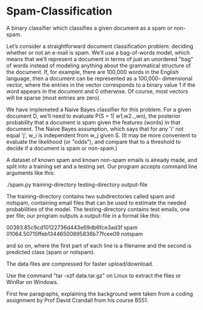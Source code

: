 # Spam-Classification

A binary classifier which classifies a given document as a spam or non-spam.

Let’s consider a straightforward document classification problem: deciding whether or not an e-mail is spam. We’ll use a bag-of-words model, which means that we’ll represent a document in terms of just an unordered "bag" of words instead of modeling anything about the grammatical structure of the document. If, for example, there are 100,000 words in the English language, then a document can be represented as a 100,000- dimensional vector, where the entries in the vector corresponds to a binary value 1 if the word appears in the document and 0 otherwise. Of course, most vectors will be sparse (most entries are zero).

We have implemeted a Naive Bayes classifier for this problem. For a given document D, we’ll need to evaluate P(S = 1| w1,w2..,wn), the posterior probability that a document is spam given the features (words) in that document. The Naive Bayes assumption, which says that for any 'i' not equal 'j', w_i is independent from w_j given S. (It may be more convenient to evaluate the likelihood (or "odds"), and compare that to a threshold to decide if a document is spam or non-spam.)

A dataset of known spam and known non-spam emails is already made, and split into a training set and a testing set. Our program accepts command line arguments like this:

./spam.py training-directory testing-directory output-file

The training-directory contains two subdirectories called spam and notspam, containing email files that can be used to estimate the needed probabilities of the model. The testing-directory contains test emails, one per file; our program outputs a output-file in a format like this:

00393.85c9cd10122736d443e69db6fce3ad3f spam 01064.50715ffeb13446500895836b77fcee09 notspam

and so on, where the first part of each line is a filename and the second is predicted class (spam or notspam).

The data files are compressed for faster upload/download.

Use the command "tar -xzf data.tar.gz" on Linux to extract the files or WinRar on Windows.

First few paragraphs, explaining the background were taken from a coding assignment by Prof David Crandall from his course B551.
